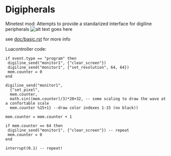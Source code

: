 Digipherals
==========================================================

Minetest mod: Attempts to provide a standarized interface for digiline peripherals
![alt text goes here](https://imgur.com/M18iUag.gif)

see [doc/basic.rst](doc/basic.rst) for more info

Luacontroller code:

    if event.type == "program" then
     digiline_send("monitor1", {"clear_screen"})
     digiline_send("monitor1", {"set_resolution", 64, 64})
     mem.counter = 0
    end

    digiline_send("monitor1", 
      {"set_pixel", 
      mem.counter, 
      math.sin((mem.counter)/3)*20+32, -- some scaling to draw the wave at a confortable scale
      mem.counter %15+1} --draw color indexes 1-15 (no black))  

    mem.counter = mem.counter + 1

    if mem.counter == 64 then
     digiline_send("monitor1", {"clear_screen"}) -- repeat
     mem.counter = 0
    end

    interrupt(0.1) -- repeat!